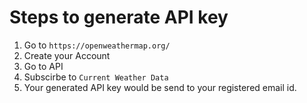 # Steps to generate API key
1. Go to `https://openweathermap.org/`
2. Create your Account
3. Go to API
4. Subscirbe to `Current Weather Data`
5. Your generated API key would be send to your registered email id. 
